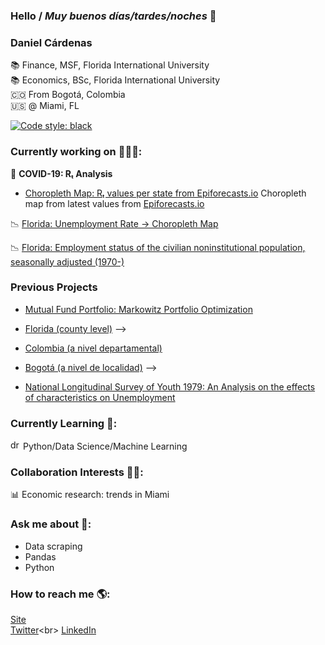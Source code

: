 ### Hello / _Muy buenos días/tardes/noches_ 👋

### **Daniel Cárdenas**

📚 Finance, MSF, Florida International University <br>
📚 Economics, BSc, Florida International University<br>
🇨🇴 From Bogotá, Colombia<br>
🇺🇸 @ Miami, FL<br>

[![Code style: black](https://img.shields.io/badge/code%20style-black-000000.svg)](https://github.com/psf/black)

### Currently working on 👨🏻‍💻:

🦠 **COVID-19: Rₜ Analysis**

- [Choropleth Map: Rₜ values per state from Epiforecasts.io](https://danielcs88.github.io/html/rt.html)
  Choropleth map from latest values from [Epiforecasts.io](https://epiforecasts.io/covid/posts/national/united-states/)

📉 [Florida: Unemployment Rate -> Choropleth Map](https://danielcs88.github.io/cues/fl_county_unemp_map.html)<br>

📉 [Florida: Employment status of the civilian noninstitutional population, seasonally adjusted (1970-)](https://danielcs88.github.io/cues/Florida_unemp_historical.html)

<!--📈 Contributing for [FIU CUES DataHub](https://fldatahub.com/), our Club for Undergraduate Students<br> -->

### Previous Projects

- [Mutual Fund Portfolio: Markowitz Portfolio Optimization](https://nbviewer.org/github/danielcs88/project_fin6525/blob/main/Output_Project_Cardenas_Daniel_6102358.ipynb)

- [Florida (county level)](https://danielcs88.github.io/covid-19.html) -->

- [Colombia (a nivel departamental)](https://danielcs88.github.io/Colombia%20R_t.html)

- [Bogotá (a nivel de localidad)](https://danielcs88.github.io/Bogota_Rt.html) -->

- [National Longitudinal Survey of Youth 1979: An Analysis on the effects of characteristics on Unemployment](https://nbviewer.org/github/danielcs88/NLSY_79/blob/master/Project.ipynb)

### Currently Learning 🌱:

<img src="https://upload.wikimedia.org/wikipedia/commons/c/c3/Python-logo-notext.svg" alt="drawing" width="16"/> Python/Data Science/Machine Learning

### Collaboration Interests 🤝🏼:

📊 Economic research: trends in Miami

### Ask me about 💬:

- Data scraping
- Pandas
- Python

### How to reach me 🌎:

[Site](https://danielcs88.github.io/)<br>
[Twitter](https://twitter.com/DanielCardenas_)<br>
[LinkedIn](https://www.linkedin.com/in/danielcs88/)

<!-- - 😄 Pronouns: ...-->
<!--- 🤔 I’m looking for help with: -->
